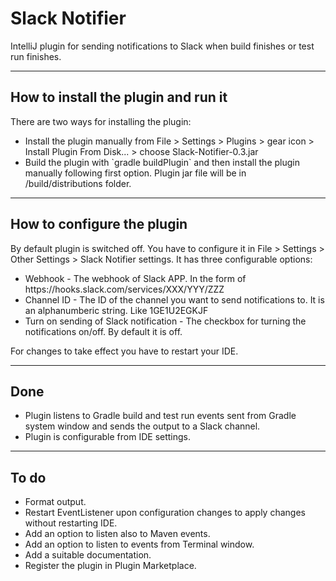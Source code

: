 # Slack Notifier
IntelliJ plugin for sending notifications to Slack when build finishes or test run finishes.
***
## How to install the plugin and run it
There are two ways for installing the plugin:
<ul>
    <li>Install the plugin manually from File > Settings > Plugins > gear icon > Install Plugin From Disk... > choose Slack-Notifier-0.3.jar</li>
    <li>Build the plugin with `gradle buildPlugin` and then install the plugin manually following first option. Plugin jar file will be in /build/distributions folder.</li>
</ul>

***
## How to configure the plugin
By default plugin is switched off. You have to configure it in File > Settings > Other Settings > Slack Notifier settings. It has three configurable options:
<ul>
    <li>Webhook - The webhook of Slack APP. In the form of https://hooks.slack.com/services/XXX/YYY/ZZZ</li>
    <li>Channel ID - The ID of the channel you want to send notifications to. It is an alphanumberic string. Like 1GE1U2EGKJF</li>
    <li>Turn on sending of Slack notification - The checkbox for turning the notifications on/off. By default it is off.</li>
</ul>
For changes to take effect you have to restart your IDE.

***
## Done

<ul>
	<li>Plugin listens to Gradle build and test run events sent from Gradle system window and sends the output to a Slack channel.</li>
    <li>Plugin is configurable from IDE settings.</li>
</ul>

***
## To do

<ul>
    <li>Format output.</li>
    <li>Restart EventListener upon configuration changes to apply changes without restarting IDE.</li>
    <li>Add an option to listen also to Maven events.</li>
    <li>Add an option to listen to events from Terminal window.</li>
    <li>Add a suitable documentation.</li>
    <li>Register the plugin in Plugin Marketplace.</li>
</ul>
